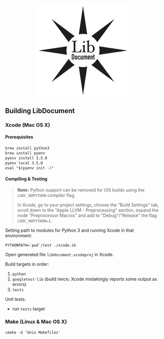 <p style="text-align: center">
<img src="https://raw.githubusercontent.com/indiedotkim/LibDocument/master/logo/LibDocument-600.png" width="300" hspace="25" />
</p>

Building LibDocument
--------------------

### Xcode (Mac OS X)

#### Prerequisites

    brew install python3
    brew install pyenv
    pyenv install 3.5.0
    pyenv local 3.5.0
    eval "$(pyenv init -)"

#### Compiling & Testing

> **Note:** Python support can be removed for iOS builds using the `LDOC_NOPYTHON` compiler flag.
>
> In Xcode, go to your project settings, choose the "Build Settings" tab, scroll down to the "Apple LLVM - Preprocessing" section, expand the node "Preprocessor Macros" and add to "Debug"/"Release" the flag `LDOC_NOPYTHON=1`.

Setting path to modules for Python 3 and running Xcode in that environment:

    PYTHONPATH=`pwd`/test ./xcode.sh

Open generated file `libdocument.xcodeproj` in Xcode.

Build targets in order:

1. `python`
2. `googletest-lib` (build twice; Xcode mistakingly reports some output as errors)
3. `tests`

Unit tests:

-  run `tests` target

### Make (Linux & Mac OS X)

    cmake -G 'Unix Makefiles'

